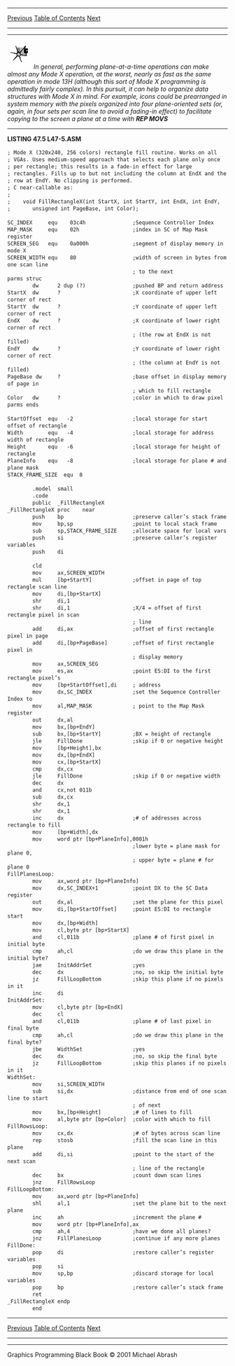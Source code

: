   ------------------------ --------------------------------- --------------------
  [Previous](47-04.html)   [Table of Contents](index.html)   [Next](47-06.html)
  ------------------------ --------------------------------- --------------------

  ------------------- ------------------------------------------------------------------------------------------------------------------------------------------------------------------------------------------------------------------------------------------------------------------------------------------------------------------------------------------------------------------------------------------------------------------------------------------------------------------------------------------------------------------------------------------------------------------------------
  ![](images/i.jpg)   *In general, performing plane-at-a-time operations can make almost any Mode X operation, at the worst, nearly as fast as the same operation in mode 13H (although this sort of Mode X programming is admittedly fairly complex). In this pursuit, it can help to organize data structures with Mode X in mind. For example, icons could be prearranged in system memory with the pixels organized into four plane-oriented sets (or, again, in four sets per scan line to avoid a fading-in effect) to facilitate copying to the screen a plane at a time with **REP MOVS***
  ------------------- ------------------------------------------------------------------------------------------------------------------------------------------------------------------------------------------------------------------------------------------------------------------------------------------------------------------------------------------------------------------------------------------------------------------------------------------------------------------------------------------------------------------------------------------------------------------------------

**LISTING 47.5 L47-5.ASM**

    ; Mode X (320x240, 256 colors) rectangle fill routine. Works on all
    ; VGAs. Uses medium-speed approach that selects each plane only once
    ; per rectangle; this results in a fade-in effect for large
    ; rectangles. Fills up to but not including the column at EndX and the
    ; row at EndY. No clipping is performed.
    ; C near-callable as:
    ;
    ;    void FillRectangleX(int StartX, int StartY, int EndX, int EndY,
    ;       unsigned int PageBase, int Color);

    SC_INDEX     equ    03c4h               ;Sequence Controller Index
    MAP_MASK     equ    02h                 ;index in SC of Map Mask register
    SCREEN_SEG   equ    0a000h              ;segment of display memory in mode X
    SCREEN_WIDTH equ    80                  ;width of screen in bytes from one scan line
                                            ; to the next
    parms struc
            dw      2 dup (?)               ;pushed BP and return address
    StartX  dw      ?                       ;X coordinate of upper left corner of rect
    StartY  dw      ?                       ;Y coordinate of upper left corner of rect
    EndX    dw      ?                       ;X coordinate of lower right corner of rect
                                            ; (the row at EndX is not filled)
    EndY    dw      ?                       ;Y coordinate of lower right corner of rect
                                            ; (the column at EndY is not filled)
    PageBase dw     ?                       ;base offset in display memory of page in
                                            ; which to fill rectangle
    Color   dw      ?                       ;color in which to draw pixel
    parms ends

    StartOffset  equ   -2                   ;local storage for start offset of rectangle
    Width        equ   -4                   ;local storage for address width of rectangle
    Height       equ   -6                   ;local storage for height of rectangle
    PlaneInfo    equ   -8                   ;local storage for plane # and plane mask
    STACK_FRAME_SIZE  equ  8

            .model  small
            .code
            public  _FillRectangleX
    _FillRectangleX proc    near
            push    bp                      ;preserve caller’s stack frame
            mov     bp,sp                   ;point to local stack frame
            sub     sp,STACK_FRAME_SIZE     ;allocate space for local vars
            push    si                      ;preserve caller’s register variables
            push    di

            cld
            mov     ax,SCREEN_WIDTH
            mul     [bp+StartY]             ;offset in page of top rectangle scan line
            mov     di,[bp+StartX]
            shr     di,1
            shr     di,1                    ;X/4 = offset of first rectangle pixel in scan
                                            ; line
            add     di,ax                   ;offset of first rectangle pixel in page
            add     di,[bp+PageBase]        ;offset of first rectangle pixel in
                                            ; display memory
            mov     ax,SCREEN_SEG
            mov     es,ax                   ;point ES:DI to the first rectangle pixel’s
            mov     [bp+StartOffset],di     ; address
            mov     dx,SC_INDEX             ;set the Sequence Controller Index to
            mov     al,MAP_MASK             ; point to the Map Mask register
            out     dx,al
            mov     bx,[bp+EndY]
            sub     bx,[bp+StartY]          ;BX = height of rectangle
            jle     FillDone                ;skip if 0 or negative height
            mov     [bp+Height],bx
            mov     dx,[bp+EndX]
            mov     cx,[bp+StartX]
            cmp     dx,cx
            jle     FillDone                ;skip if 0 or negative width
            dec     dx
            and     cx,not 011b
            sub     dx,cx
            shr     dx,1
            shr     dx,1
            inc     dx                      ;# of addresses across rectangle to fill
            mov     [bp+Width],dx
            mov     word ptr [bp+PlaneInfo],0001h
                                            ;lower byte = plane mask for plane 0,
                                            ; upper byte = plane # for plane 0
    FillPlanesLoop:
            mov     ax,word ptr [bp+PlaneInfo]
            mov     dx,SC_INDEX+1           ;point DX to the SC Data register
            out     dx,al                   ;set the plane for this pixel
            mov     di,[bp+StartOffset]     ;point ES:DI to rectangle start
            mov     dx,[bp+Width]
            mov     cl,byte ptr [bp+StartX]
            and     cl,011b                 ;plane # of first pixel in initial byte
            cmp     ah,cl                   ;do we draw this plane in the initial byte?
            jae     InitAddrSet             ;yes
            dec     dx                      ;no, so skip the initial byte
            jz      FillLoopBottom          ;skip this plane if no pixels in it
            inc     di
    InitAddrSet:
            mov     cl,byte ptr [bp+EndX]
            dec     cl
            and     cl,011b                 ;plane # of last pixel in final byte
            cmp     ah,cl                   ;do we draw this plane in the final byte?
            jbe     WidthSet                ;yes
            dec     dx                      ;no, so skip the final byte
            jz      FillLoopBottom          ;skip this planes if no pixels in it
    WidthSet:
            mov     si,SCREEN_WIDTH
            sub     si,dx                   ;distance from end of one scan line to start
                                            ; of next
            mov     bx,[bp+Height]          ;# of lines to fill
            mov     al,byte ptr [bp+Color]  ;color with which to fill
    FillRowsLoop:
            mov     cx,dx                   ;# of bytes across scan line
            rep     stosb                   ;fill the scan line in this plane
            add     di,si                   ;point to the start of the next scan
                                            ; line of the rectangle
            dec     bx                      ;count down scan lines
            jnz     FillRowsLoop
    FillLoopBottom:
            mov     ax,word ptr [bp+PlaneInfo]
            shl     al,1                    ;set the plane bit to the next plane
            inc     ah                      ;increment the plane #
            mov     word ptr [bp+PlaneInfo],ax
            cmp     ah,4                    ;have we done all planes?
            jnz     FillPlanesLoop          ;continue if any more planes
    FillDone:
            pop     di                      ;restore caller’s register variables
            pop     si
            mov     sp,bp                   ;discard storage for local variables
            pop     bp                      ;restore caller’s stack frame
            ret
    _FillRectangleX endp
            end

  ------------------------ --------------------------------- --------------------
  [Previous](47-04.html)   [Table of Contents](index.html)   [Next](47-06.html)
  ------------------------ --------------------------------- --------------------

* * * * *

Graphics Programming Black Book © 2001 Michael Abrash
